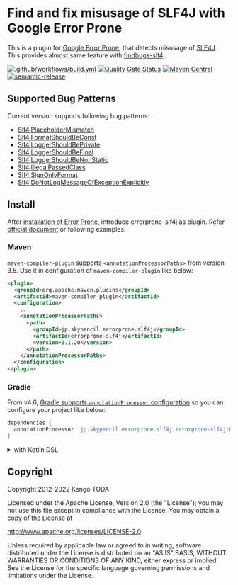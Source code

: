 # Find and fix misusage of SLF4J with Google Error Prone

This is a plugin for [Google Error Prone](http://errorprone.info/), that detects misusage of [SLF4J](https://www.slf4j.org/).
This provides almost same feature with [findbugs-slf4j](https://github.com/KengoTODA/findbugs-slf4j).

[![.github/workflows/build.yml](https://github.com/KengoTODA/errorprone-slf4j/actions/workflows/build.yml/badge.svg?branch=master)](https://github.com/KengoTODA/errorprone-slf4j/actions/workflows/build.yml)
[![Quality Gate Status](https://sonarcloud.io/api/project_badges/measure?project=jp.skypencil.errorprone.slf4j%3Aerrorprone-slf4j&metric=alert_status)](https://sonarcloud.io/dashboard?id=jp.skypencil.errorprone.slf4j%3Aerrorprone-slf4j)
[![Maven Central](https://maven-badges.herokuapp.com/maven-central/jp.skypencil.errorprone.slf4j/errorprone-slf4j/badge.svg)](https://maven-badges.herokuapp.com/maven-central/jp.skypencil.errorprone.slf4j/errorprone-slf4j)
[![semantic-release](https://img.shields.io/badge/%20%20%F0%9F%93%A6%F0%9F%9A%80-semantic--release-e10079.svg)](https://github.com/semantic-release/semantic-release)

## Supported Bug Patterns

Current version supports following bug patterns:

* [Slf4jPlaceholderMismatch](https://github.com/KengoTODA/findbugs-slf4j#slf4j_place_holder_mismatch)
* [Slf4jFormatShouldBeConst](https://github.com/KengoTODA/findbugs-slf4j#slf4j_format_should_be_const)
* [Slf4jLoggerShouldBePrivate](https://github.com/KengoTODA/findbugs-slf4j#slf4j_logger_should_be_private)
* [Slf4jLoggerShouldBeFinal](https://github.com/KengoTODA/findbugs-slf4j#slf4j_logger_should_be_final)
* [Slf4jLoggerShouldBeNonStatic](https://github.com/KengoTODA/findbugs-slf4j#slf4j_logger_should_be_non_static)
* [Slf4jIllegalPassedClass](https://github.com/KengoTODA/findbugs-slf4j#slf4j_illegal_passed_class)
* [Slf4jSignOnlyFormat](https://github.com/KengoTODA/findbugs-slf4j#slf4j_sign_only_format)
* [Slf4jDoNotLogMessageOfExceptionExplicitly](https://github.com/KengoTODA/findbugs-slf4j#slf4j_manually_provided_message)

## Install

After [installation of Error Prone](https://errorprone.info/docs/installation), introduce errorprone-slf4j as plugin. Refer [official document](https://errorprone.info/docs/plugins#build-system-support) or following examples:

### Maven

`maven-compiler-plugin` supports `<annotationProcessorPaths>` from version 3.5. Use it in configuration of `maven-compiler-plugin` like below:

```xml
<plugin>
  <groupId>org.apache.maven.plugins</groupId>
  <artifactId>maven-compiler-plugin</artifactId>
  <configuration>
    ...
    <annotationProcessorPaths>
      <path>
        <groupId>jp.skypencil.errorprone.slf4j</groupId>
        <artifactId>errorprone-slf4j</artifactId>
        <version>0.1.20</version>
      </path>
    </annotationProcessorPaths>
  </configuration>
</plugin>
```

### Gradle

From v4.6, [Gradle supports `annotationProcessor` configuration](https://docs.gradle.org/4.6/release-notes.html#convenient-declaration-of-annotation-processor-dependencies) so you can configure your project like below:

```groovy
dependencies {
  annotationProcessor 'jp.skypencil.errorprone.slf4j:errorprone-slf4j:0.1.20'
}
```

<details>
<summary>with Kotlin DSL</summary>

```kotlin
dependencies {
    errorprone("jp.skypencil.errorprone.slf4j:errorprone-slf4j:0.1.20")
}
```

If you want to disable some rules:
```kotlin
import net.ltgt.gradle.errorprone.errorprone

tasks.withType<JavaCompile>().configureEach {
    options.errorprone {
        disable("Slf4jLoggerShouldBeNonStatic")
    }
}
```

</details>

## Copyright

Copyright 2012-2022 Kengo TODA

Licensed under the Apache License, Version 2.0 (the "License");
you may not use this file except in compliance with the License.
You may obtain a copy of the License at

http://www.apache.org/licenses/LICENSE-2.0

Unless required by applicable law or agreed to in writing, software
distributed under the License is distributed on an "AS IS" BASIS,
WITHOUT WARRANTIES OR CONDITIONS OF ANY KIND, either express or implied.
See the License for the specific language governing permissions and
limitations under the License.
